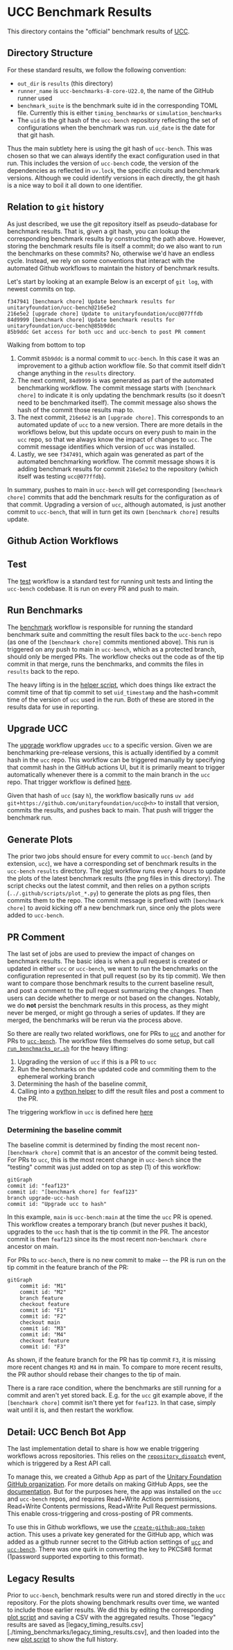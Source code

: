 # UCC Benchmark Results

This directory contains the "official" benchmark results of
[UCC](https://github.com/unitaryfoundation/ucc).

## Directory Structure

For these standard results, we follow the following convention:

* `out_dir` is `results` (this directory)
* `runner_name` is `ucc-benchmarks-8-core-U22.0`, the name of the GitHub runner used
* `benchmark_suite` is the benchmark suite id in the corresponding TOML file.
Currently this is either `timing_benchmarks` or `simulation_benchmarks`
* The `uid` is the git hash of the `ucc-bench` repository reflecting the set of configurations when the benchmark was run. `uid_date` is the date for that git hash.

Thus the main subtlety here is using the git hash of `ucc-bench`. This was chosen so that we can always identify the exact configuration used in that run. This includes the version of `ucc-bench` code, the version of the dependencies as reflected in `uv.lock`, the specific circuits and benchmark versions. Although we could identify versions in each directly, the git hash is a nice way to boil it all down to one identifier.

## Relation to `git` history

As just described, we use the git repository itself as pseudo-database for benchmark results. That is, given a git hash, you can lookup the corresponding benchmark results by constructing the path above. However, storing the benchmark results file is itself a commit; do we also want to run the benchmarks on these commits? No, otherwise we'd have an endless cycle. Instead, we rely on some conventions that interact with the automated Github workflows to maintain the history of benchmark results. 

Let's start by looking at an example Below is an excerpt of `git log`, with newest commits on top.

```
f347941 [benchmark chore] Update benchmark results for unitaryfoundation/ucc-bench@216e5e2
216e5e2 [upgrade chore] Update to unitaryfoundation/ucc@077ffdb
84d9999 [benchmark chore] Update benchmark results for unitaryfoundation/ucc-bench@85b9ddc
85b9ddc Get access for both ucc and ucc-bench to post PR comment
```

Walking from bottom to top
1. Commit `85b9ddc` is a normal commit to `ucc-bench`. In this case it was an improvement to a github action workflow file. So that commit itself didn't change anything in the `results` directory. 
2. The next commit, `84d9999` is was generated as part of the automated benchmarking workflow. The commit message starts with `[benchmark chore]` to indicate it is only updating the benchmark results (so it doesn't need to be benchmarked itself). The commit message also shows the hash of the commit those results map to.
3. The next commit, `216e6e2` is an `[upgrade chore]`. This corresponds to an automated update of `ucc` to a new version. There are more details in the workflows below, but this update occurs on every push to main in the `ucc` repo, so that we always know the impact of changes to `ucc`. The commit message identifies which version of `ucc` was installed.
4. Lastly, we see `f347491`, which again was generated as part of the automated benchmarking workflow. The commit message shows it is adding benchmark results for commit `216e5e2` to the repository (which itself was testing `ucc@077ffdb`).

In summary, pushes to main in `ucc-bench` will get corresponding `[benchmark chore]` commits that add the benchmark results for the configuration as of that commit. Upgrading a version of `ucc`,  although automated, is just another commit to `ucc-bench`, that will in turn get its own `[benchmark chore]` results update.

## Github Action Workflows

## Test

The [test](../.github/workflows/test.yml) workflow is a standard test for running unit tests and linting the `ucc-bench` codebase. It is run on every PR and push to main.

## Run Benchmarks

The [benchmark](../.github/workflows/run_benchmarks.yml) workflow is responsible for running the standard benchmark suite and committing the result files back to the `ucc-bench` repo (as one of the `[benchmark chore]` commits mentioned above). This run is triggered on any push to main in `ucc-bench`, which as a protected branch, should only be merged PRs. The workflow checks out the code as of the tip commit in that merge, runs the benchmarks, and commits the files in `results` back to the repo.

The heavy lifting is in the [helper script](../.github/scripts/run_benchmarks.sh), which does things like extract the commit time of that tip commit to set `uid_timestamp` and the hash+commit time of the version of `ucc` used in the run. Both of these are stored in the results data for use in reporting.

## Upgrade UCC

The [upgrade](../.github/workflows/upgrade_ucc.yml) workflow upgrades `ucc` to a specific version. Given we are benchmarking pre-release versions, this is actually identified by a commit hash in the `ucc` repo. This workflow can be triggered manually by specifying that commit hash in the GitHub actions UI, but it is primarily meant to trigger automatically whenever there is a commit to the main branch in the `ucc` repo. That trigger workflow is defined [here](https://github.com/unitaryfoundation/ucc/blob/main/.github/workflows/trigger-ucc-bench.yml).

Given that hash of `ucc` (say `h`), the workflow basically runs `uv add git+https://github.com/unitaryfoundation/ucc@<h>` to install that version, commits the results, and pushes back to main. That push will trigger the benchmark run.

## Generate Plots

The prior two jobs should ensure for every commit to `ucc-bench` (and by extension, `ucc`), we have a corresponding set of benchmark results in the `ucc-bench` `results` directory. The [plot](../.github/workflows/plot_latest_benchmark.yml) workflow runs every 4 hours to update the plots of the latest benchmark results (the png files in this directory). The script checks out the latest commit, and then relies on a python scripts (`../.github/scripts/plot_*.py`) to generate the plots as png files, then commits them to the repo. The commit message is prefixed with `[benchmark chore]` to avoid kicking off a new benchmark run, since only the plots were added to `ucc-bench`.

## PR Comment

The last set of jobs are used to preview the impact of changes on benchmark results. The basic idea is when a pull request is created or updated in either `ucc` or `ucc-bench`, we want to run the benchmarks on the
configuration represented in that pull request (so by its tip commit). We then want to compare those benchmark results to the current baseline result, and post a comment to the pull request summarizing the changes. Then users can decide whether to merge or not based on the changes. Notably, we do **not** persist the benchmark results in this process, as they might never be merged, or might go through a series of updates. If they are merged, the benchmarks will be rerun via the process above.

So there are really two related workflows, one for PRs to [`ucc`](../.github/workflows/run_benchmarks_pr_ucc.yml) and another for PRs to [`ucc-bench`](../.github/workflows/run_benchmarks_pr_ucc_bench.yml). The workflow files themselves do some setup, but call [`run_benchmarks_pr.sh`](../.github/scripts/run_benchmarks_pr.sh) for the heavy lifting:

1. Upgrading the version of `ucc` if this is a PR to `ucc`
2. Run the benchmarks on the updated code and commiting them to the ephemeral working branch
3. Determining the hash of the baseline commit,
4. Calling into a [python helper](../.github/scripts/plot_benchmark_diff_comment.py) to diff the result files and post a comment to the PR.

The triggering workflow in `ucc` is defined here [here](https://github.com/unitaryfoundation/ucc/blob/main/.github/workflows/trigger-ucc-bench-pr.yml) 

### Determining the baseline commit
The baseline commit is determined by finding the most recent non-`[benchmark chore]` commit that is an ancestor of the commit being tested. For PRs to `ucc`, this is the most recent change in `ucc-bench` since the "testing" commit was just added on top as step (1) of this workflow:

```mermaid
gitGraph
commit id: "feaf123"
commit id: "[benchmark chore] for feaf123" 
branch upgrade-ucc-hash
commit id: "Upgrade ucc to hash"
```
In this example, `main` is `ucc-bench:main` at the time the `ucc` PR is opened. This workflow creates a temporary branch (but never pushes it back), upgrades to the `ucc` hash that is the tip commit in the PR. The ancestor commit is then `feaf123` since its the most recent non-`benchmark chore` ancestor on main.

For PRs to `ucc-bench`, there is no new commit to make -- the PR is run on the tip commit in the feature branch of the PR:
```mermaid
gitGraph
    commit id: "M1"
    commit id: "M2"
    branch feature
    checkout feature
    commit id: "F1"
    commit id: "F2"
    checkout main
    commit id: "M3"
    commit id: "M4"
    checkout feature
    commit id: "F3"
```
As shown, if the feature branch for the PR has tip commit `F3`, it is missing more recent changes `M3` and `M4` in main. To compare to more recent results, the PR author should rebase their changes to the tip of main.

There is a rare race condition, where the benchmarks are still running for a commit and aren't yet stored back. E.g. for the `ucc` git example above, if the `[benchmark chore]` commit isn't there yet for `feaf123`. In that case, simply wait until it is, and then restart the workflow.

## Detail: UCC Bench Bot App

The last implementation detail to share is how we enable triggering workflows across repositories. This relies on the [`repository_dispatch`](https://docs.github.com/en/actions/writing-workflows/choosing-when-your-workflow-runs/events-that-trigger-workflows#repository_dispatch) event, which is triggered by a Rest API call.

To manage this, we created a Github App as part of the [Unitary Foundation GitHub organization](https://github.com/organizations/unitaryfoundation/settings/apps/ucc-bench-bot). For more details on making GitHub Apps, see the [documentation](https://docs.github.com/en/apps/creating-github-apps). But for the purposes here, the app was installed on the `ucc` and `ucc-bench` repos, and requires Read+Write Actions permissions, Read+Write Contents permissions, Read+Write Pull Request permissions. This enable cross-triggering and cross-posting of PR comments.

To use this in Github workflows, we use the [`create-github-app-token`](https://github.com/actions/create-github-app-token) action. This uses a private key generated for the GitHub app, which was added as a github runner secret to the GitHub action settings of [`ucc`](https://github.com/unitaryfoundation/ucc/settings/secrets/actions) and [`ucc-bench`](https://github.com/unitaryfoundation/ucc-bench/settings/secrets/actions). There was one quirk in converting the key to PKCS#8 format (1password supported exporting to this format).


## Legacy Results

Prior to `ucc-bench`, benchmark results were run and stored directly in the `ucc`
repository. For the plots showing benchmark results over time, we wanted to include
those earlier results. We did this by editing the corresponding [plot script](https://github.com/unitaryfoundation/ucc/blob/470f8e6a69e6c8bf209dc904c21d38940e7b8d3b/benchmarks/scripts/plot_avg_benchmarks_over_time.py#L68)
and saving a CSV with the aggregated results. Those "legacy" results are saved as [legacy_timing_results.csv][./timing_benchmarks/legacy_timing_results.csv], and then loaded into the new [plot script](../.github/scripts/plot_avg_by_time_benchmark.py) to show the full history.

